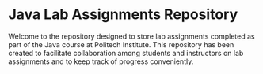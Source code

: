 # Java Lab Assignments Repository
Welcome to the repository designed to store lab assignments completed as part of the Java course at Politech Institute. 
This repository has been created to facilitate collaboration among students and instructors on lab assignments and to keep track of progress conveniently.

